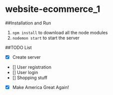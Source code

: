 # website-ecommerce_1

##Installation and Run
1. `npm install` to download all the node modules
2. `nodemon start` to start the server

##TODO List
- [x] Create server
- [] User registration
- [] User login
- [] Shopping stuff
- [x] Make America Great Again!
